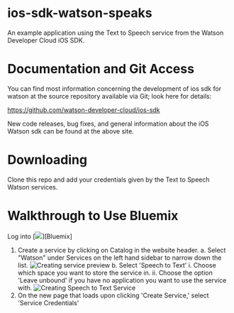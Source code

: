 # ios-sdk-watson-speaks
An example application using the Text to Speech service from the Watson
Developer Cloud iOS SDK.


# Documentation and Git Access

You can find most information concerning the development of ios sdk for watson
at the source repository available via Git; look here for details:

https://github.com/watson-developer-cloud/ios-sdk

New code releases, bug fixes, and general information about the iOS Watson sdk
can be found at the above site.

# Downloading
Clone this repo and add your credentials given by the Text to Speech Watson
services.

# Walkthrough to Use Bluemix

Log into [![](https://bluemix.net)][Bluemix]

1. Create a service by clicking on Catalog in the website header.
  a. Select "Watson" under Services on the left hand sidebar to narrow down the list.
![Creating service preview](http://i.imgur.com/tmlSKCE.png)
  b. Select 'Speech to Text'
    i. Choose which space you want to store the service in.
    ii. Choose the option 'Leave unbound' if you have no application you want to
      use the service with.
    ![Creating Speech to Text Service](http://i.imgur.com/Dpa4oXt.png)
2. On the new page that loads upon clicking 'Create Service,' select 'Service
Credentials'
